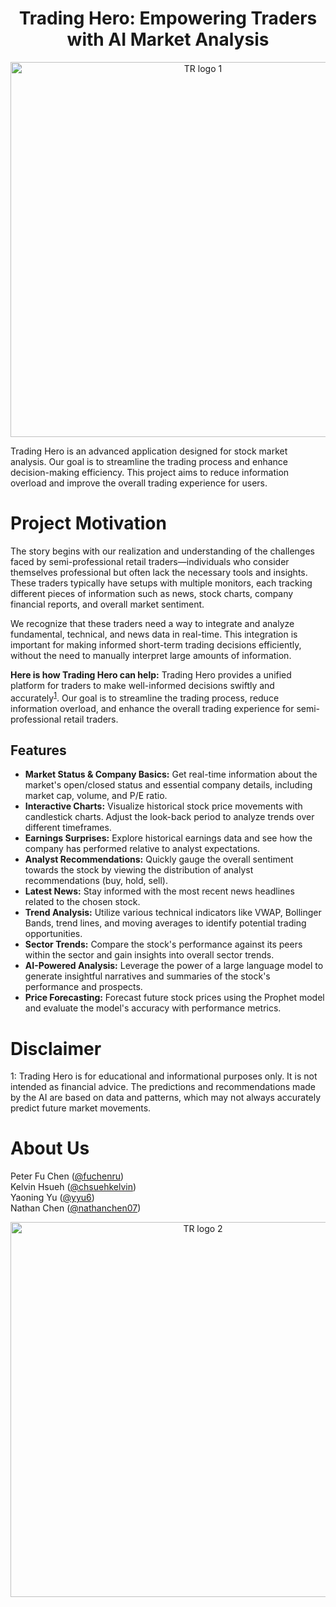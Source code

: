 <h1 align="center"> Trading Hero: Empowering Traders with AI Market Analysis </h1>

<!-- ![Result](https://i.postimg.cc/cLMsKfTw/Art.png) -->
<p align="center">
<img width="600" alt="TR logo 1" src="https://i.postimg.cc/8zhnNjvs/tr-logo1.png">
</p>

Trading Hero is an advanced application designed for stock market analysis. Our goal is to streamline the trading process and enhance decision-making efficiency. This project aims to reduce information overload and improve the overall trading experience for users.

# **Project Motivation** <a name="Project-Motivation"></a>
<p align="center">
<!-- <img width="380" alt="TR Logo" src="Assets/tr_logo1.png"> -->
</p>
The story begins with our realization and understanding of the challenges faced by semi-professional retail traders—individuals who consider themselves professional but often lack the necessary tools and insights. These traders typically have setups with multiple monitors, each tracking different pieces of information such as news, stock charts, company financial reports, and overall market sentiment.

We recognize that these traders need a way to integrate and analyze fundamental, technical, and news data in real-time. This integration is important for making informed short-term trading decisions efficiently, without the need to manually interpret large amounts of information.

**Here is how Trading Hero can help:**
Trading Hero provides a unified platform for traders to make well-informed decisions swiftly and accurately<sup>[1](#footnote1)</sup>. Our goal is to streamline the trading process, reduce information overload, and enhance the overall trading experience for semi-professional retail traders.

## Features

- **Market Status & Company Basics:** Get real-time information about the market's open/closed status and essential company details, including market cap, volume, and P/E ratio.
- **Interactive Charts:** Visualize historical stock price movements with candlestick charts. Adjust the look-back period to analyze trends over different timeframes.
- **Earnings Surprises:** Explore historical earnings data and see how the company has performed relative to analyst expectations.
- **Analyst Recommendations:** Quickly gauge the overall sentiment towards the stock by viewing the distribution of analyst recommendations (buy, hold, sell).
- **Latest News:** Stay informed with the most recent news headlines related to the chosen stock.
- **Trend Analysis:** Utilize various technical indicators like VWAP, Bollinger Bands, trend lines, and moving averages to identify potential trading opportunities.
- **Sector Trends:** Compare the stock's performance against its peers within the sector and gain insights into overall sector trends.
- **AI-Powered Analysis:** Leverage the power of a large language model to generate insightful narratives and summaries of the stock's performance and prospects.
- **Price Forecasting:** Forecast future stock prices using the Prophet model and evaluate the model's accuracy with performance metrics.

# Disclaimer <a name="Disclaimer"></a>
<a name="footnote1">1</a>: Trading Hero is for educational and informational purposes only. It is not intended as financial advice. 
The predictions and recommendations made by the AI are based on data and patterns, which may not always accurately predict future market movements.

# About Us <a name="About Us"></a>                                                
  Peter Fu Chen  ([@fuchenru](https://github.com/fuchenru))  
  Kelvin Hsueh  ([@chsuehkelvin](https://github.com/chsuehkelvin))  
  Yaoning Yu  ([@yyu6](https://github.com/yyu6))  
  Nathan Chen ([@nathanchen07](https://github.com/nathanchen07))  

<p align="center">
<img width="600" alt="TR logo 2" src="https://i.imgur.com/Lw9T6s9.png">
</p>
<!-- ![Result](https://i.imgur.com/Lw9T6s9.png) -->
